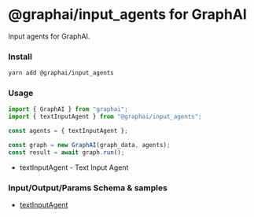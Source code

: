 
# @graphai/input_agents for GraphAI

Input agents for GraphAI.

### Install

```sh
yarn add @graphai/input_agents
```


### Usage

```typescript
import { GraphAI } from "graphai";
import { textInputAgent } from "@graphai/input_agents";

const agents = { textInputAgent };

const graph = new GraphAI(graph_data, agents);
const result = await graph.run();
```

- textInputAgent - Text Input Agent

### Input/Output/Params Schema & samples
 - [textInputAgent](https://github.com/receptron/graphai/blob/main/docs/agentDocs/input/textInputAgent.md)









